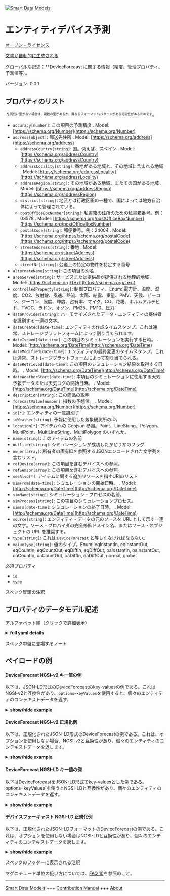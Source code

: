 <!-- 10-Header -->  
[![Smart Data Models](https://smartdatamodels.org/wp-content/uploads/2022/01/SmartDataModels_logo.png "Logo")](https://smartdatamodels.org)  
エンティティデバイス予測  
============<!-- /10-Header -->  
<!-- 15-License -->  
[オープン・ライセンス](https://github.com/smart-data-models//dataModel.ZEB/blob/master/DeviceForecast/LICENSE.md)  
[文書が自動的に生成される](https://docs.google.com/presentation/d/e/2PACX-1vTs-Ng5dIAwkg91oTTUdt8ua7woBXhPnwavZ0FxgR8BsAI_Ek3C5q97Nd94HS8KhP-r_quD4H0fgyt3/pub?start=false&loop=false&delayms=3000#slide=id.gb715ace035_0_60)  
<!-- /15-License -->  
<!-- 20-Description -->  
グローバルな記述：**DeviceForecast に関する情報（精度、管理プロパティ、予測値等）。  
バージョン: 0.0.1  
<!-- /20-Description -->  
<!-- 30-PropertiesList -->  

## プロパティのリスト  

<sup><sub>[*] 属性に型がない場合は、複数の型があるか、異なるフォーマット/パターンがある可能性があるためです</sub></sup>。  
- `accuracy[number]`: この項目の予測精度  . Model: [https://schema.org/Number](https://schema.org/Number)- `address[object]`: 郵送先住所  . Model: [https://schema.org/address](https://schema.org/address)	- `addressCountry[string]`: 国。例えば、スペイン  . Model: [https://schema.org/addressCountry](https://schema.org/addressCountry)  
	- `addressLocality[string]`: 番地がある地域と、その地域に含まれる地域  . Model: [https://schema.org/addressLocality](https://schema.org/addressLocality)  
	- `addressRegion[string]`: その地域がある地域、またその国がある地域  . Model: [https://schema.org/addressRegion](https://schema.org/addressRegion)  
	- `district[string]`: 地区とは行政区画の一種で、国によっては地方自治体によって管理されている。    
	- `postOfficeBoxNumber[string]`: 私書箱の住所のための私書箱番号。例：03578  . Model: [https://schema.org/postOfficeBoxNumber](https://schema.org/postOfficeBoxNumber)  
	- `postalCode[string]`: 郵便番号。例：24004  . Model: [https://schema.org/https://schema.org/postalCode](https://schema.org/https://schema.org/postalCode)  
	- `streetAddress[string]`: 番地  . Model: [https://schema.org/streetAddress](https://schema.org/streetAddress)  
	- `streetNr[string]`: 公道上の特定の物件を特定する番号    
- `alternateName[string]`: この項目の別名  - `areaServed[string]`: サービスまたは提供品が提供される地理的地域  . Model: [https://schema.org/Text](https://schema.org/Text)- `controlledProperty[string]`: 制御プロパティ。Enum:'電力計、温度、湿度、CO2、放射線、風速、熱流、太陽、結露、重量、PMV、天候、ビーコン、ジーコン、照度、輝度、占有率、マイク、CO、花粉、ホルムアルデヒド、TVOC、ラドン、オゾン、PM25、PM10、圧力'  - `dataProvider[string]`: ハーモナイズされたデータ・エンティティの提供者を識別する一連の文字。  - `dateCreated[date-time]`: エンティティの作成タイムスタンプ。これは通常、ストレージプラットフォームによって割り当てられます。  - `dateIssued[date-time]`: この項目のシミュレーションを実行する日時。  . Model: [http://schema.org/DateTime](http://schema.org/DateTime)- `dateModified[date-time]`: エンティティの最終変更のタイムスタンプ。これは通常、ストレージプラットフォームによって割り当てられる。  - `dateRetrieved[date-time]`: この項目のシミュレーション結果を取得する日時。  . Model: [http://schema.org/DateTime](http://schema.org/DateTime)- `dateWeatherStart[date-time]`: 本項目のシミュレーションに使用する天気予報データまたは天気ログの開始日時。  . Model: [http://schema.org/DateTime](http://schema.org/DateTime)- `description[string]`: この商品の説明  - `forecastValue[number]`: 指数の予想値。  . Model: [https://schema.org/Number](https://schema.org/Number)- `id[*]`: エンティティの一意識別子  - `idWeather[string]`: 予報に使用した気象観測所のID。  - `location[*]`: アイテムへの Geojson 参照。Point、LineString、Polygon、MultiPoint、MultiLineString、MultiPolygon のいずれか。  - `name[string]`: このアイテムの名前  - `outliter[string]`: シミュレーションが成功したかどうかのフラグ  - `owner[array]`: 所有者の固有IDを参照するJSONエンコードされた文字列を含むリスト。  - `refDevice[array]`: この項目を含むデバイスへの参照。  - `refSensor[array]`: この項目を含むデバイスへの参照。  - `seeAlso[*]`: アイテムに関する追加リソースを指すURIのリスト  - `simFrom[date-time]`: シミュレーションの開始日時。  . Model: [http://schema.org/DateTime](http://schema.org/DateTime)- `simName[string]`: シミュレーション・プロセスの名前。  - `simProcess[string]`: この項目のシミュレーションプロセス。  - `simTo[date-time]`: シミュレーションの終了日時。  . Model: [http://schema.org/DateTime](http://schema.org/DateTime)- `source[string]`: エンティティ・データの元のソースを URL として示す一連の文字。ソース・プロバイダの完全修飾ドメイン名、またはソース・オブジェクトの URL を推奨する。  - `type[string]`: これは `DeviceForecast` と等しくなければならない。  - `valueType[string]`: 値のタイプ。Enum:'eqInstantIn, eqInstantOut, eqCountIn, eqCountOut, eqDiffIn, eqDiffOut, oaInstantIn, oaInstantOut, oaCountIn, oaCountOut, oaDiffIn, oaDiffOut, normal, grobe'.  <!-- /30-PropertiesList -->  
<!-- 35-RequiredProperties -->  
必須プロパティ  
- `id`  - `type`  <!-- /35-RequiredProperties -->  
<!-- 40-NotesYaml -->  
スペック冒頭の注釈  
<!-- /40-NotesYaml -->  
<!-- 50-DataModelHeader -->  
## プロパティのデータモデル記述  
アルファベット順（クリックで詳細表示）  
<!-- /50-DataModelHeader -->  
<!-- 60-ModelYaml -->  
<details><summary><strong>full yaml details</strong></summary>    
```yaml  
DeviceForecast:    
  description: Information on DeviceForecast (Accuracy, controlled property, forecast value, etc.).    
  properties:    
    accuracy:    
      description: Accuracy of forecast of this item.    
      minimum: 0    
      type: number    
      x-ngsi:    
        model: https://schema.org/Number    
        type: Property    
    address:    
      description: The mailing address    
      properties:    
        addressCountry:    
          description: The country. For example, Spain    
          type: string    
          x-ngsi:    
            model: https://schema.org/addressCountry    
            type: Property    
        addressLocality:    
          description: The locality in which the street address is, and which is in the region    
          type: string    
          x-ngsi:    
            model: https://schema.org/addressLocality    
            type: Property    
        addressRegion:    
          description: The region in which the locality is, and which is in the country    
          type: string    
          x-ngsi:    
            model: https://schema.org/addressRegion    
            type: Property    
        district:    
          description: A district is a type of administrative division that, in some countries, is managed by the local government    
          type: string    
          x-ngsi:    
            type: Property    
        postOfficeBoxNumber:    
          description: The post office box number for PO box addresses. For example, 03578    
          type: string    
          x-ngsi:    
            model: https://schema.org/postOfficeBoxNumber    
            type: Property    
        postalCode:    
          description: The postal code. For example, 24004    
          type: string    
          x-ngsi:    
            model: https://schema.org/https://schema.org/postalCode    
            type: Property    
        streetAddress:    
          description: The street address    
          type: string    
          x-ngsi:    
            model: https://schema.org/streetAddress    
            type: Property    
        streetNr:    
          description: Number identifying a specific property on a public street    
          type: string    
          x-ngsi:    
            type: Property    
      type: object    
      x-ngsi:    
        model: https://schema.org/address    
        type: Property    
    alternateName:    
      description: An alternative name for this item    
      type: string    
      x-ngsi:    
        type: Property    
    areaServed:    
      description: The geographic area where a service or offered item is provided    
      type: string    
      x-ngsi:    
        model: https://schema.org/Text    
        type: Property    
    controlledProperty:    
      description: Controlled Property. Enum:'powermeter, temp, humidity, co2, radiation, windspeed, heatflow, solar, condensation, weight, pmv, weather, beacon, zeacon, illuminance, brilliance, occupancy, mic, co, pollen, formaldehyde, tvoc, radon, ozon, pm25, pm10, pressure'    
      enum:    
        - powermeter    
        - temp    
        - humidity    
        - co2    
        - radiation    
        - windspeed    
        - heatflow    
        - solar    
        - condensation    
        - weight    
        - illuminance    
        - brilliance    
        - occupancy    
        - mic    
        - co    
        - pollen    
        - formaldehyde    
        - tvoc    
        - radon    
        - ozon    
        - pm25    
        - pm10    
        - pressure    
      type: string    
      x-ngsi:    
        type: Property    
    dataProvider:    
      description: A sequence of characters identifying the provider of the harmonised data entity    
      type: string    
      x-ngsi:    
        type: Property    
    dateCreated:    
      description: Entity creation timestamp. This will usually be allocated by the storage platform    
      format: date-time    
      type: string    
      x-ngsi:    
        type: Property    
    dateIssued:    
      description: Date and time to run the simulation of this item.    
      format: date-time    
      type: string    
      x-ngsi:    
        model: http://schema.org/DateTime    
        type: Property    
    dateModified:    
      description: Timestamp of the last modification of the entity. This will usually be allocated by the storage platform    
      format: date-time    
      type: string    
      x-ngsi:    
        type: Property    
    dateRetrieved:    
      description: Date and time to get simulation results of this item.    
      format: date-time    
      type: string    
      x-ngsi:    
        model: http://schema.org/DateTime    
        type: Property    
    dateWeatherStart:    
      description: Start date and time of weather forecast data or weather log used for simulation of this item.    
      format: date-time    
      type: string    
      x-ngsi:    
        model: http://schema.org/DateTime    
        type: Property    
    description:    
      description: A description of this item    
      type: string    
      x-ngsi:    
        type: Property    
    forecastValue:    
      description: Forecast value of the index.    
      type: number    
      x-ngsi:    
        model: https://schema.org/Number    
        type: Property    
    id:    
      anyOf:    
        - description: Identifier format of any NGSI entity    
          maxLength: 256    
          minLength: 1    
          pattern: ^[\w\-\.\{\}\$\+\*\[\]`|~^@!,:\\]+$    
          type: string    
          x-ngsi:    
            type: Property    
        - description: Identifier format of any NGSI entity    
          format: uri    
          type: string    
          x-ngsi:    
            type: Property    
      description: Unique identifier of the entity    
      x-ngsi:    
        type: Relationship    
    idWeather:    
      description: ID of the weather station used for the forecast.    
      type: string    
      x-ngsi:    
        type: Property    
    location:    
      description: Geojson reference to the item. It can be Point, LineString, Polygon, MultiPoint, MultiLineString or MultiPolygon    
      oneOf:    
        - description: Geojson reference to the item. Point    
          properties:    
            bbox:    
              description: BBox of the  Point    
              items:    
                type: number    
              minItems: 4    
              type: array    
              x-ngsi:    
                type: Property    
            coordinates:    
              description: Coordinates of the Point    
              items:    
                type: number    
              minItems: 2    
              type: array    
              x-ngsi:    
                type: Property    
            type:    
              enum:    
                - Point    
              type: string    
          required:    
            - type    
            - coordinates    
          title: GeoJSON Point    
          type: object    
          x-ngsi:    
            type: GeoProperty    
        - description: Geojson reference to the item. LineString    
          properties:    
            bbox:    
              description: BBox coordinates of the LineString    
              items:    
                type: number    
              minItems: 4    
              type: array    
              x-ngsi:    
                type: Property    
            coordinates:    
              description: Coordinates of the LineString    
              items:    
                items:    
                  type: number    
                minItems: 2    
                type: array    
              minItems: 2    
              type: array    
              x-ngsi:    
                type: Property    
            type:    
              enum:    
                - LineString    
              type: string    
          required:    
            - type    
            - coordinates    
          title: GeoJSON LineString    
          type: object    
          x-ngsi:    
            type: GeoProperty    
        - description: Geojson reference to the item. Polygon    
          properties:    
            bbox:    
              description: BBox coordinates of the Polygon    
              items:    
                type: number    
              minItems: 4    
              type: array    
              x-ngsi:    
                type: Property    
            coordinates:    
              description: Coordinates of the Polygon    
              items:    
                items:    
                  items:    
                    type: number    
                  minItems: 2    
                  type: array    
                minItems: 4    
                type: array    
              type: array    
              x-ngsi:    
                type: Property    
            type:    
              enum:    
                - Polygon    
              type: string    
          required:    
            - type    
            - coordinates    
          title: GeoJSON Polygon    
          type: object    
          x-ngsi:    
            type: GeoProperty    
        - description: Geojson reference to the item. MultiPoint    
          properties:    
            bbox:    
              description: BBox coordinates of the LineString    
              items:    
                type: number    
              minItems: 4    
              type: array    
              x-ngsi:    
                type: Property    
            coordinates:    
              description: Coordinates of the MulitPoint    
              items:    
                items:    
                  type: number    
                minItems: 2    
                type: array    
              type: array    
              x-ngsi:    
                type: Property    
            type:    
              enum:    
                - MultiPoint    
              type: string    
          required:    
            - type    
            - coordinates    
          title: GeoJSON MultiPoint    
          type: object    
          x-ngsi:    
            type: GeoProperty    
        - description: Geojson reference to the item. MultiLineString    
          properties:    
            bbox:    
              description: BBox coordinates of the LineString    
              items:    
                type: number    
              minItems: 4    
              type: array    
              x-ngsi:    
                type: Property    
            coordinates:    
              description: Coordinates of the MultiLineString    
              items:    
                items:    
                  items:    
                    type: number    
                  minItems: 2    
                  type: array    
                minItems: 2    
                type: array    
              type: array    
              x-ngsi:    
                type: Property    
            type:    
              enum:    
                - MultiLineString    
              type: string    
          required:    
            - type    
            - coordinates    
          title: GeoJSON MultiLineString    
          type: object    
          x-ngsi:    
            type: GeoProperty    
        - description: Geojson reference to the item. MultiLineString    
          properties:    
            bbox:    
              items:    
                type: number    
              minItems: 4    
              type: array    
            coordinates:    
              description: Coordinates of the MultiPolygon    
              items:    
                items:    
                  items:    
                    items:    
                      type: number    
                    minItems: 2    
                    type: array    
                  minItems: 4    
                  type: array    
                type: array    
              type: array    
              x-ngsi:    
                type: Property    
            type:    
              enum:    
                - MultiPolygon    
              type: string    
          required:    
            - type    
            - coordinates    
          title: GeoJSON MultiPolygon    
          type: object    
          x-ngsi:    
            type: GeoProperty    
      x-ngsi:    
        type: GeoProperty    
    name:    
      description: The name of this item    
      type: string    
      x-ngsi:    
        type: Property    
    outliter:    
      description: Flag whether the simulation was successful or not    
      type: string    
      x-ngsi:    
        type: Property    
    owner:    
      description: A List containing a JSON encoded sequence of characters referencing the unique Ids of the owner(s)    
      items:    
        anyOf:    
          - description: Identifier format of any NGSI entity    
            maxLength: 256    
            minLength: 1    
            pattern: ^[\w\-\.\{\}\$\+\*\[\]`|~^@!,:\\]+$    
            type: string    
            x-ngsi:    
              type: Property    
          - description: Identifier format of any NGSI entity    
            format: uri    
            type: string    
            x-ngsi:    
              type: Property    
        description: Unique identifier of the entity    
        x-ngsi:    
          type: Relationship    
      type: array    
      x-ngsi:    
        type: Property    
    refDevice:    
      description: Reference to the device containing this item.    
      items:    
        description: Reference to the device containing this item.    
        minItems: 1    
        type: string    
        uniqueItems: yes    
        x-ngsi:    
          type: Relationship    
      type: array    
      x-ngsi:    
        type: Relationship    
    refSensor:    
      description: Reference to the device containing this item.    
      items:    
        description: Reference to the device containing this item.    
        minItems: 1    
        type: string    
        uniqueItems: yes    
        x-ngsi:    
          type: Relationship    
      type: array    
      x-ngsi:    
        type: Relationship    
    seeAlso:    
      description: list of uri pointing to additional resources about the item    
      oneOf:    
        - items:    
            format: uri    
            type: string    
          minItems: 1    
          type: array    
        - format: uri    
          type: string    
      x-ngsi:    
        type: Property    
    simFrom:    
      description: Start date and time of the simulation.    
      format: date-time    
      type: string    
      x-ngsi:    
        model: http://schema.org/DateTime    
        type: Property    
    simName:    
      description: Name of the simulation process.    
      type: string    
      x-ngsi:    
        type: Property    
    simProcess:    
      description: Simulation process of this item.    
      type: string    
      x-ngsi:    
        type: Property    
    simTo:    
      description: End date and time of the simulation.    
      format: date-time    
      type: string    
      x-ngsi:    
        model: http://schema.org/DateTime    
        type: Property    
    source:    
      description: A sequence of characters giving the original source of the entity data as a URL. Recommended to be the fully qualified domain name of the source provider, or the URL to the source object    
      type: string    
      x-ngsi:    
        type: Property    
    type:    
      description: It must be equal to `DeviceForecast`.    
      enum:    
        - DeviceForecast    
      type: string    
      x-ngsi:    
        type: Property    
    valueType:    
      description: Value type. Enum:'eqInstantIn, eqInstantOut, eqCountIn, eqCountOut, eqDiffIn, eqDiffOut, oaInstantIn, oaInstantOut, oaCountIn, oaCountOut, oaDiffIn, oaDiffOut, normal, grobe'    
      enum:    
        - eqInstantIn    
        - eqInstantOut    
        - eqCountIn    
        - eqCountOut    
        - eqDiffIn    
        - eqDiffOut    
        - oaInstantIn    
        - oaInstantOut    
        - oaCountIn    
        - oaCountOut    
        - oaDiffIn    
        - oaDiffOut    
        - normal    
        - grobe    
      type: string    
      x-ngsi:    
        type: Property    
  required:    
    - id    
    - type    
  type: object    
  x-derived-from: ''    
  x-disclaimer: Redistribution and use in source and binary forms, with or without modification, are permitted  provided that the license conditions are met. Copyleft (c) 2025 Contributors to Smart Data Models Program    
  x-license-url: https://github.com/smart-data-models/dataModel.ZEB/blob/master/DeviceForecast/LICENSE.md    
  x-model-schema: https://smart-data-models.github.io/dataModel.ZEB/DeviceForecast/schema.json    
  x-model-tags: Smart Building    
  x-version: 0.0.1    
```  
</details>    
<!-- /60-ModelYaml -->  
<!-- 70-MiddleNotes -->  
スペック中盤に登場するノート  
<!-- /70-MiddleNotes -->  
<!-- 80-Examples -->  
## ペイロードの例  
#### DeviceForecast NGSI-v2 キー値の例  
以下は、JSON-LD形式のDeviceForecastのkey-valuesの例である。これはNGSI-v2と互換性があり、`options=keyValues`を使用すると、個々のエンティティのコンテキストデータを返す。  
<details><summary><strong>show/hide example</strong></summary>    
```json  
{  
  "id": "urn:ngsi-ld:DeviceForecast:FSA0000000001",  
  "type": "DeviceForecast",  
  "controlledProperty": "temp",  
  "dateIssued": "2020-07-20T17:17:00.621Z",  
  "dateRetrieved": "2020-07-20T17:18:00.621Z",  
  "forecastValue": 21.96636298861935,  
  "outliter": "true",  
  "refDevice": [  
    "urn:ngsi-ld:Device:FSA0000000001"  
  ],  
  "valueType": "normal"  
}  
```  
</details>  
#### DeviceForecast NGSI-v2 正規化例  
以下は、正規化されたJSON-LD形式のDeviceForecastの例である。これは、オプションを使用しない場合、NGSI-v2と互換性があり、個々のエンティティのコンテキストデータを返します。  
<details><summary><strong>show/hide example</strong></summary>    
```json  
{  
  "id": "urn:ngsi-ld:DeviceForecast:FSA0000000001",  
  "type": "DeviceForecast",  
  "controlledProperty": {  
    "type": "Text",  
    "value": "temp"  
  },  
  "dateIssued": {  
    "type": "DateTime",  
    "value": "2020-07-20T17:17:00.621Z"  
  },  
  "dateRetrieved": {  
    "type": "DateTime",  
    "value": "2020-07-20T17:18:00.621Z"  
  },  
  "forecastValue": {  
    "type": "Number",  
    "value": 21.96636298861935  
  },  
  "outliter": {  
    "type": "Text",  
    "value": "true"  
  },  
  "refDevice": {  
    "type": "URI",  
    "value": "urn:ngsi-ld:Device:FSA0000000001"  
  },  
  "valueType": {  
    "type": "Text",  
    "value": "normal"  
  }  
}  
```  
</details>  
#### DeviceForecast NGSI-LD キー値の例  
以下はDeviceForecastをJSON-LD形式でkey-valuesとした例である。options=keyValues`を使うとNGSI-LDと互換性があり、個々のエンティティのコンテキストデータを返す。  
<details><summary><strong>show/hide example</strong></summary>    
```json  
{  
  "@context": [  
    "https://smart-data-models.github.io/dataModel.ZEB/context.jsonld"  
  ],  
  "id": "urn:ngsi-ld:DeviceForecast:FSA0000000001",  
  "type": "DeviceForecast",  
  "controlledProperty": "temp",  
  "dateIssued": "2020-07-20T17:17:00.621Z",  
  "dateRetrieved": "2020-07-20T17:18:00.621Z",  
  "forecastValue": 21.96636298861935,  
  "outliter": "true",  
  "refDevice": [  
    "urn:ngsi-ld:Device:FSA0000000001"  
  ],  
  "valueType": "normal"  
}  
```  
</details>  
#### デバイスフォーキャスト NGSI-LD 正規化例  
以下は、正規化されたJSON-LDフォーマットのDeviceForecastの例である。これは、オプションを使用しない場合はNGSI-LDと互換性があり、個々のエンティティのコンテキストデータを返します。  
<details><summary><strong>show/hide example</strong></summary>    
```json  
{  
  "id": "urn:ngsi-ld:DeviceForecast:FSA0000000001",  
  "type": "DeviceForecast",  
  "controlledProperty": {  
    "type": "Property",  
    "value": "temp"  
  },  
  "dateIssued": {  
    "type": "Property",  
    "value": {  
      "@type": "string",  
      "@value": "2020-07-20T17:17:00.621Z"  
    }  
  },  
  "dateRetrieved": {  
    "type": "Property",  
    "value": {  
      "@type": "string",  
      "@value": "2020-07-20T17:18:00.621Z"  
    }  
  },  
  "forecastValue": {  
    "type": "Property",  
    "value": 21.96636298861935  
  },  
  "outliter": {  
    "type": "Property",  
    "value": "true"  
  },  
  "refDevice": {  
    "type": "Relationship",  
    "object": "urn:ngsi-ld:Device:FSA0000000001"  
  },  
  "valueType": {  
    "type": "Property",  
    "value": "normal"  
  },  
  "@context": [  
    "https://smart-data-models.github.io/dataModel.ZEB/context.jsonld"  
  ]  
}  
```  
</details><!-- /80-Examples -->  
<!-- 90-FooterNotes -->  
スペックのフッターに表示される注釈  
<!-- /90-FooterNotes -->  
<!-- 95-Units -->  
マグニチュード単位の扱い方については、[FAQ 10](https://smartdatamodels.org/index.php/faqs/)を参照のこと。  
<!-- /95-Units -->  
<!-- 97-LastFooter -->  
---  
[Smart Data Models](https://smartdatamodels.org) +++ [Contribution Manual](https://bit.ly/contribution_manual) +++ [About](https://bit.ly/Introduction_SDM)<!-- /97-LastFooter -->  

